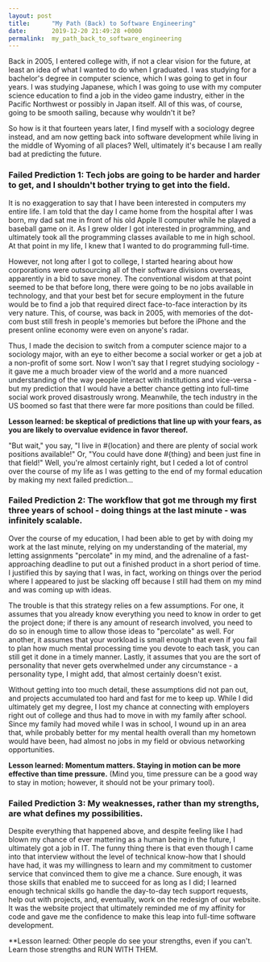 ```yaml
---
layout: post
title:      "My Path (Back) to Software Engineering"
date:       2019-12-20 21:49:28 +0000
permalink:  my_path_back_to_software_engineering
---
```


Back in 2005, I entered college with, if not a clear vision for the future, at least an idea of what I wanted to do when I graduated.  I was studying for a bachelor's degree in computer science, which I was going to get in four years.  I was studying Japanese, which I was going to use with my computer science education to find a job in the video game industry, either in the Pacific Northwest or possibly in Japan itself.  All of this was, of course, going to be smooth sailing, because why wouldn't it be?

So how is it that fourteen years later, I find myself with a sociology degree instead, and am now getting back into software development while living in the middle of Wyoming of all places?  Well, ultimately it's because I am really bad at predicting the future.

### Failed Prediction 1: Tech jobs are going to be harder and harder to get, and I shouldn't bother trying to get into the field.

It is no exaggeration to say that I have been interested in computers my entire life.  I am told that the day I came home from the hospital after I was born, my dad sat me in front of his old Apple II computer while he played a baseball game on it.  As I grew older I got interested in programming, and ultimately took all the programming classes available to me in high school.  At that point in my life, I knew that I wanted to do programming full-time.

However, not long after I got to college, I started hearing about how corporations were outsourcing all of their software divisions overseas, apparently in a bid to save money.  The conventional wisdom at that point seemed to be that before long, there were going to be no jobs available in technology, and that your best bet for secure employment in the future would be to find a job that required direct face-to-face interaction by its very nature.  This, of course, was back in 2005, with memories of the dot-com bust still fresh in people's memories but before the iPhone and the present online economy were even on anyone's radar.

Thus, I made the decision to switch from a computer science major to a sociology major, with an eye to either become a social worker or get a job at a non-profit of some sort.  Now I won't say that I regret studying sociology - it gave me a much broader view of the world and a more nuanced understanding of the way people interact with institutions and vice-versa - but my prediction that I would have a better chance getting into full-time social work proved disastrously wrong.  Meanwhile, the tech industry in the US boomed so fast that there were far more positions than could be filled.

**Lesson learned: be skeptical of predictions that line up with your fears, as you  are likely to overvalue evidence in favor thereof.**

"But wait," you say, "I live in #{location} and there are plenty of social work positions available!" Or, "You could have done #{thing} and been just fine in that field!"  Well, you're almost certainly right, but I ceded a lot of control over the course of my life as I was getting to the end of my formal education by making my next failed prediction...

### Failed Prediction 2: The workflow that got me through my first three years of school - doing things at the last minute - was infinitely scalable.

Over the course of my education, I had been able to get by with doing my work at the last minute, relying on my understanding of the material, my letting assignments "percolate" in my mind, and the adrenaline of a fast-approaching deadline to put out a finished product in a short period of time.  I justified this by saying that I was, in fact, working on things over the period where I appeared to just be slacking off because I still had them on my mind and was coming up with ideas.

The trouble is that this strategy relies on a few assumptions.  For one, it assumes that you already know everything you need to know in order to get the project done; if there is any amount of research involved, you need to do so in enough time to allow those ideas to "percolate" as well.  For another, it assumes that your workload is small enough that even if you fail to plan how much mental processing time you devote to each task, you can still get it done in a timely manner.  Lastly, it assumes that you are the sort of personality that never gets overwhelmed under any circumstance - a personality type, I might add, that almost certainly doesn't exist.

Without getting into too much detail, these assumptions did not pan out, and projects accumulated too hard and fast for me to keep up.  While I did ultimately get my degree, I lost my chance at connecting with employers right out of college and thus had to move in with my family after school.  Since my family had moved while I was in school, I wound up in an area that, while probably better for my mental health overall than my hometown would have been, had almost no jobs in my field or obvious networking opportunities.

**Lesson learned: Momentum matters.  Staying in motion can be more effective than time pressure.**  (Mind you, time pressure can be a good way to stay in motion; however, it should not be your primary tool).

### Failed Prediction 3: My weaknesses, rather than my strengths, are what defines my possibilities.

Despite everything that happened above, and despite feeling like I had blown my chance of ever mattering as a human being in the future, I ultimately got a job in IT.  The funny thing there is that even though I came into that interview without the level of technical know-how that I should have had, it was my willingness to learn and my commitment to customer service that convinced them to give me a chance.  Sure enough, it was those skills that enabled me to succeed for as long as I did; I learned enough technical skills go handle the day-to-day tech support requests, help out with projects, and, eventually, work on the redesign of our website.  It was the website project that ultimately reminded me of my affinity for code and gave me the confidence to make this leap into full-time software development.

**Lesson learned: Other people do see your strengths, even if you can't.  Learn those strengths and RUN WITH THEM.
